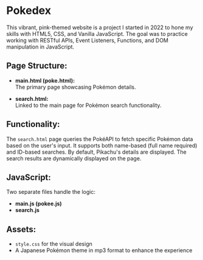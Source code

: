 # Pokedex

This vibrant, pink-themed website is a project I started in 2022 to hone my skills with HTML5, CSS, and Vanilla JavaScript. The goal was to practice working with RESTful APIs, Event Listeners, Functions, and DOM manipulation in JavaScript.

## Page Structure:

- **main.html (poke.html):**  
  The primary page showcasing Pokémon details.

- **search.html:**  
  Linked to the main page for Pokémon search functionality.

## Functionality:

The `search.html` page queries the PokéAPI to fetch specific Pokémon data based on the user's input. It supports both name-based (full name required) and ID-based searches. By default, Pikachu's details are displayed. The search results are dynamically displayed on the page.

## JavaScript:

Two separate files handle the logic:
- **main.js (pokee.js)**
- **search.js**

## Assets:

- `style.css` for the visual design
- A Japanese Pokémon theme in mp3 format to enhance the experience

